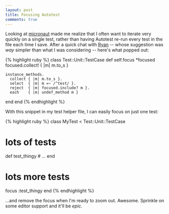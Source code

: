 ```yaml
---
layout: post
title: Focusing Autotest
comments: true
---
```


Looking at [micronaut][m] made me realize that I often want to iterate
very quickly on a single test, rather than having Autotest re-run
every test in the file each time I save. After a quick chat with
[Ryan][z] -- whose suggestion was *way*
simpler than what I was considering -- here's what popped out:

[m]: http://github.com/spicycode/micronaut
[z]: http://blog.zenspider.com

{% highlight ruby %}
class Test::Unit::TestCase
  def self.focus *focused
    focused.collect! { |m| m.to_s }

    instance_methods.
      collect { |m| m.to_s }.
      select  { |m| m =~ /^test/ }.
      reject  { |m| focused.include? m }.
      each    { |m| undef_method m }
  end
end
{% endhighlight %}

With this snippet in my test helper file, I can easily focus on just
one test:

{% highlight ruby %}
class MyTest < Test::Unit::TestCase
  # lots of tests

  def test_thingy
    # ...
  end

  # lots more tests

  focus :test_thingy
end
{% endhighlight %}

...and remove the focus when I'm ready to zoom out. Awesome. Sprinkle
on some editor support and it'll be *epic*.
